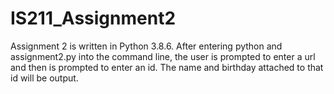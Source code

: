 # IS211_Assignment2

Assignment 2 is written in Python 3.8.6. After entering python and assignment2.py into the command line, the user is prompted to enter a url and then is prompted to enter an id. The name and birthday attached to that id will be output.
